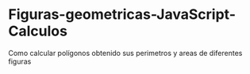 # Figuras-geometricas-JavaScript-Calculos
Como calcular polígonos obtenido sus perimetros y areas de  diferentes figuras  
